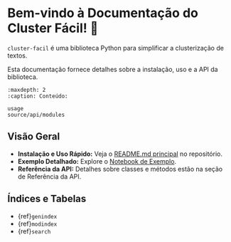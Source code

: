 # Bem-vindo à Documentação do Cluster Fácil! 👋

`cluster-facil` é uma biblioteca Python para simplificar a clusterização de textos.

Esta documentação fornece detalhes sobre a instalação, uso e a API da biblioteca.

```{toctree}
:maxdepth: 2
:caption: Conteúdo:

usage
source/api/modules
```

## Visão Geral

*   **Instalação e Uso Rápido:** Veja o [README.md principal](https://github.com/bdcdo/cluster-facil/blob/main/README.md) no repositório.
*   **Exemplo Detalhado:** Explore o [Notebook de Exemplo](https://github.com/bdcdo/cluster-facil/blob/main/examples/uso_basico.ipynb).
*   **Referência da API:** Detalhes sobre classes e métodos estão na seção de Referência da API.

## Índices e Tabelas

*   {ref}`genindex`
*   {ref}`modindex`
*   {ref}`search`
